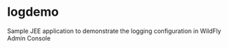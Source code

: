 logdemo
=======

Sample JEE application to demonstrate the logging configuration in WildFly Admin Console
